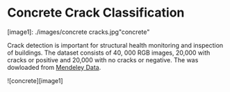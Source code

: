 # Concrete Crack Classification

[image1]: ./images/concrete cracks.jpg"concrete"


Crack detection is important for structural health monitoring and inspection of buildings. The dataset consists of 40, 000  RGB images, 20,000 with cracks or positive and 20,000 with no cracks or negative. The was dowloaded from [Mendeley Data](https://data.mendeley.com/datasets/5y9wdsg2zt/1).


![concrete][image1]
